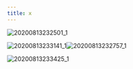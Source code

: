 ```yaml
---
title: x
---
```






![20200813232501_1](C:\Users\정인섭\Documents\GitHub\dongsub-joung.github.io\_posts\blog\x\20200813232501_1.jpg)

![20200813233141_1](C:\Users\정인섭\Documents\GitHub\dongsub-joung.github.io\_posts\blog\x\20200813233141_1.jpg)![20200813232757_1](C:\Users\정인섭\Documents\GitHub\dongsub-joung.github.io\_posts\blog\x\20200813232757_1.jpg)

![20200813233425_1](C:\Users\정인섭\Documents\GitHub\dongsub-joung.github.io\_posts\blog\x\20200813233425_1.jpg)